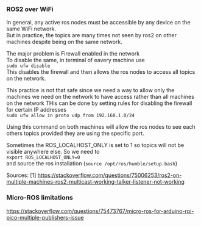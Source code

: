 ### ROS2 over WiFi

In general, any active ros nodes must be accessible by any device on the same WiFi network.  
But in practice, the topics are many times not seen by ros2 on other machines despite being on the same network.  

The major problem is Firewall enabled in the network  
To disable the same, in terminal of eavery machine use  
`sudo ufw disable`   
This disables the firewall and then allows the ros nodes to access all topics on the network. 

This practice is not that safe since we need a way to allow only the machines we need on the network to have access rather than all machines on the network
THis can be done by setting rules for disabling the firewall for certain IP addresses  
`sudo ufw allow in proto udp from 192.168.1.0/24`

Using this command on both machines will allow the ros nodes to see each others topics provided they are using the specific port.
  
Sometimes the ROS_LOCALHOST_ONLY is set to 1 so topics will not be visible anywhere else. So we need to  
  `export ROS_LOCALHOST_ONLY=0`  
  and source the ros installation (`source /opt/ros/humble/setup.bash`)  

Sources: 
 [1] https://stackoverflow.com/questions/75006253/ros2-on-multiple-machines-ros2-multicast-working-talker-listener-not-working


### Micro-ROS limitations

https://stackoverflow.com/questions/75473767/micro-ros-for-arduino-rpi-pico-multiple-publishers-issue
